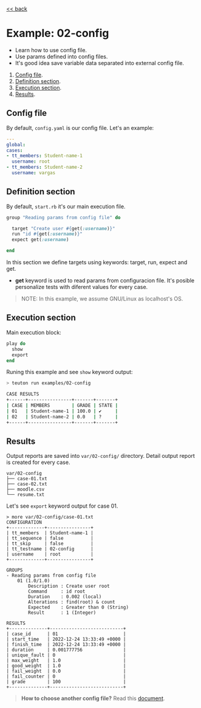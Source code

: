 [<< back](README.md)

# Example: 02-config

* Learn how to use config file.
* Use params defined into config files.
* It's good idea save variable data separated into external config file.

1. [Config file](#config-file).
2. [Definition section](#definition-section).
3. [Execution section](#execution-section).
4. [Results](#results).

## Config file

By default, `config.yaml` is our config file. Let's an example:

```yaml
---
global:
cases:
- tt_members: Student-name-1
  username: root
- tt_members: Student-name-2
  username: vargas
```

## Definition section

By default, `start.rb` it's our main execution file.

```ruby
group "Reading params from config file" do

  target "Create user #{get(:username)}"
  run "id #{get(:username)}"
  expect get(:username)

end
```

In this section we define targets using keywords: target, run, expect and get.

* **get** keyword is used to read params from configuracion file. It's posible personalize tests with diferent values for every case.

> NOTE: In this example, we assume GNU/Linux as localhost's OS.

## Execution section

Main execution block:
```ruby
play do
  show
  export
end
```

Runing this example and see `show` keyword output:

```bash
> teuton run examples/02-config

CASE RESULTS
+------+----------------+-------+-------+
| CASE | MEMBERS        | GRADE | STATE |
| 01   | Student-name-1 | 100.0 | ✔     |
| 02   | Student-name-2 | 0.0   | ?     |
+------+----------------+-------+-------+
```

## Results

Output reports are saved into `var/02-config/` directory. Detail output report is created for every case.

```
var/02-config
├── case-01.txt
├── case-02.txt
├── moodle.csv
└── resume.txt
```

Let's see `export` keyword output for case 01.

```
> more var/02-config/case-01.txt
CONFIGURATION
+-------------+----------------+
| tt_members  | Student-name-1 |
| tt_sequence | false          |
| tt_skip     | false          |
| tt_testname | 02-config      |
| username    | root           |
+-------------+----------------+

GROUPS
- Reading params from config file
    01 (1.0/1.0)
        Description : Create user root
        Command     : id root
        Duration    : 0.002 (local)
        Alterations : find(root) & count
        Expected    : Greater than 0 (String)
        Result      : 1 (Integer)

RESULTS
+--------------+---------------------------+
| case_id      | 01                        |
| start_time   | 2022-12-24 13:33:49 +0000 |
| finish_time  | 2022-12-24 13:33:49 +0000 |
| duration     | 0.001777756               |
| unique_fault | 0                         |
| max_weight   | 1.0                       |
| good_weight  | 1.0                       |
| fail_weight  | 0.0                       |
| fail_counter | 0                         |
| grade        | 100                       |
+--------------+---------------------------+
```

> **How to choose another config file?** Read this [document](../commands/example_run.md#3-choosing-config-file).
